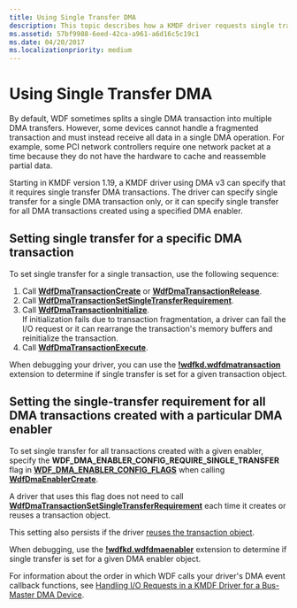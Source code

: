 ```yaml
---
title: Using Single Transfer DMA
description: This topic describes how a KMDF driver requests single transfer DMA.
ms.assetid: 57bf9988-6eed-42ca-a961-a6d16c5c19c1
ms.date: 04/20/2017
ms.localizationpriority: medium
---
```


# Using Single Transfer DMA

By default, WDF sometimes splits a single DMA transaction into multiple DMA transfers. However, some devices cannot handle a fragmented transaction and must instead receive all data in a single DMA operation.  For example, some PCI network controllers require one network packet at a time because they do not have the hardware to cache and reassemble partial data.

Starting in KMDF version 1.19, a KMDF driver using DMA v3 can specify that it requires single transfer DMA transactions.  The driver can specify single transfer for a single DMA transaction only, or it can specify single transfer for all DMA transactions created using a specified DMA enabler.  

## Setting single transfer for a specific DMA transaction

To set single transfer for a single transaction, use the following sequence:

1. Call [**WdfDmaTransactionCreate**](https://msdn.microsoft.com/library/windows/hardware/ff547027) or [**WdfDmaTransactionRelease**](https://msdn.microsoft.com/library/windows/hardware/ff547114).
2. Call [**WdfDmaTransactionSetSingleTransferRequirement**](https://msdn.microsoft.com/library/windows/hardware/988c7e70-3b2a-4a0f-91cf-dfab3ea07f05).
3. Call [**WdfDmaTransactionInitialize**](https://msdn.microsoft.com/library/windows/hardware/ff547099).  
    If initialization fails due to transaction fragmentation, a driver can fail the I/O request or it can rearrange the transaction's memory buffers and reinitialize the transaction.
4. Call [**WdfDmaTransactionExecute**](https://msdn.microsoft.com/library/windows/hardware/ff547062).

When debugging your driver, you can use the [**!wdfkd.wdfdmatransaction**](https://msdn.microsoft.com/library/windows/hardware/ff565721) extension to determine if single transfer is set for a given transaction object.

## Setting the single-transfer requirement for all DMA transactions created with a particular DMA enabler

To set single transfer for all transactions created with a given enabler, specify the **WDF_DMA_ENABLER_CONFIG_REQUIRE_SINGLE_TRANSFER** flag in [**WDF_DMA_ENABLER_CONFIG_FLAGS**](https://msdn.microsoft.com/library/windows/hardware/hh439491) when calling [**WdfDmaEnablerCreate**](https://msdn.microsoft.com/library/windows/hardware/guid).  

A driver that uses this flag does not need to call [**WdfDmaTransactionSetSingleTransferRequirement**](https://msdn.microsoft.com/library/windows/hardware/988c7e70-3b2a-4a0f-91cf-dfab3ea07f05) each time it creates or reuses a transaction object.

This setting also persists if the driver [reuses the transaction object](reusing-dma-transaction-objects.md).

When debugging, use the [**!wdfkd.wdfdmaenabler**](https://msdn.microsoft.com/library/windows/hardware/ff565717) extension to determine if single transfer is set for a given DMA enabler object.

For information about the order in which WDF calls your driver's DMA event callback functions, see [Handling I/O Requests in a KMDF Driver for a Bus-Master DMA Device](handling-i-o-requests-in-a-kmdf-driver-for-a-bus-master-dma-device.md).
